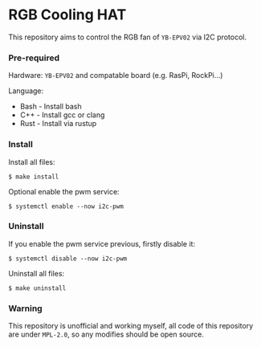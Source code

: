 # RGB Cooling HAT

This repository aims to control the RGB fan of
`YB-EPV02` via I2C protocol.

### Pre-required

Hardware:
`YB-EPV02` and compatable board
(e.g. RasPi, RockPi...)

Language:
- Bash - Install bash
- C++  - Install gcc or clang
- Rust - Install via rustup

### Install

Install all files:

``` shell
$ make install
```

Optional enable the pwm service:

``` shell
$ systemctl enable --now i2c-pwm
```

### Uninstall

If you enable the pwm service previous,
firstly disable it:

``` shell
$ systemctl disable --now i2c-pwm
```

Uninstall all files:

``` shell
$ make uninstall
```

### Warning

This repository is unofficial and working myself,
all code of this repository are under `MPL-2.0`,
so any modifies should be open source.
